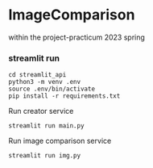 # ImageComparison
within the project-practicum 2023 spring


### streamlit run
```
cd streamlit_api
python3 -m venv .env
source .env/bin/activate
pip install -r requirements.txt
```
Run creator service
```
streamlit run main.py
```
Run image comparison service
```
streamlit run img.py
```
